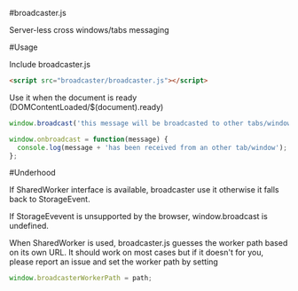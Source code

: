 #broadcaster.js

Server-less cross windows/tabs messaging

#Usage

Include broadcaster.js

```html
<script src="broadcaster/broadcaster.js"></script>
```

Use it when the document is ready (DOMContentLoaded/$(document).ready)

```javascript
window.broadcast('this message will be broadcasted to other tabs/windows');

window.onbroadcast = function(message) {
  console.log(message + 'has been received from an other tab/window');
};
```

#Underhood

If SharedWorker interface is available, broadcaster use it otherwise it falls back to StorageEvent.

If StorageEvevent is unsupported by the browser, window.broadcast is undefined.

When SharedWorker is used, broadcaster.js guesses the worker path based on its own URL. It should work on most cases but if it doesn't for you, please report an issue and set the worker path by setting
```javascript
window.broadcasterWorkerPath = path;
```


